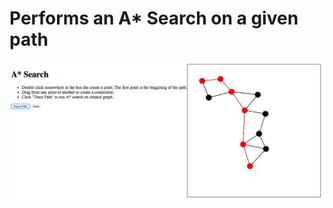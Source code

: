 # Performs an A* Search on a given path

![AStar Search](https://raw.githubusercontent.com/jose-oliveira/a-star-search/master/images/readme/readme.png)
